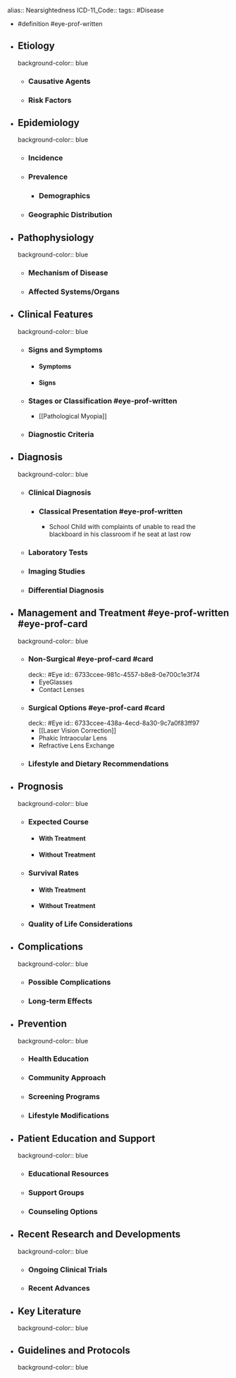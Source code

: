 alias:: Nearsightedness
ICD-11_Code::
tags:: #Disease

- #definition #eye-prof-written
- ## Etiology
  background-color:: blue
  - ### Causative Agents
  - ### Risk Factors
- ## Epidemiology
  background-color:: blue
  - ### Incidence
  - ### Prevalence
    - ### Demographics
  - ### Geographic Distribution
- ## Pathophysiology
  background-color:: blue
  - ### Mechanism of Disease
  - ### Affected Systems/Organs
- ## Clinical Features
  background-color:: blue
  - ### Signs and Symptoms
    - #### Symptoms
    - #### Signs
  - ### Stages or Classification #eye-prof-written
    - [[Pathological Myopia]]
  - ### Diagnostic Criteria
- ## Diagnosis
  background-color:: blue
  - ### Clinical Diagnosis
    - ### Classical Presentation #eye-prof-written
      - School Child with complaints of unable to read the blackboard in his classroom if he seat at last row
  - ### Laboratory Tests
  - ### Imaging Studies
  - ### Differential Diagnosis
- ## Management and Treatment #eye-prof-written #eye-prof-card
  background-color:: blue
  - ### Non-Surgical #eye-prof-card #card
    deck:: #Eye
    id:: 6733ccee-981c-4557-b8e8-0e700c1e3f74
    - EyeGlasses
    - Contact Lenses
  - ### Surgical Options #eye-prof-card #card
    deck:: #Eye
    id:: 6733ccee-438a-4ecd-8a30-9c7a0f83ff97
    - [[Laser Vision Correction]]
    - Phakic Intraocular Lens
    - Refractive Lens Exchange
  - ### Lifestyle and Dietary Recommendations
- ## Prognosis
  background-color:: blue
  - ### Expected Course
    - #### With Treatment
    - #### Without Treatment
  - ### Survival Rates
    - #### With Treatment
    - #### Without Treatment
  - ### Quality of Life Considerations
- ## Complications
  background-color:: blue
  - ### Possible Complications
  - ### Long-term Effects
- ## Prevention
  background-color:: blue
  - ### Health Education
  - ### Community Approach
  - ### Screening Programs
  - ### Lifestyle Modifications
- ## Patient Education and Support
  background-color:: blue
  - ### Educational Resources
  - ### Support Groups
  - ### Counseling Options
- ## Recent Research and Developments
  background-color:: blue
  - ### Ongoing Clinical Trials
  - ### Recent Advances
- ## Key Literature
  background-color:: blue
- ## Guidelines and Protocols
  background-color:: blue
